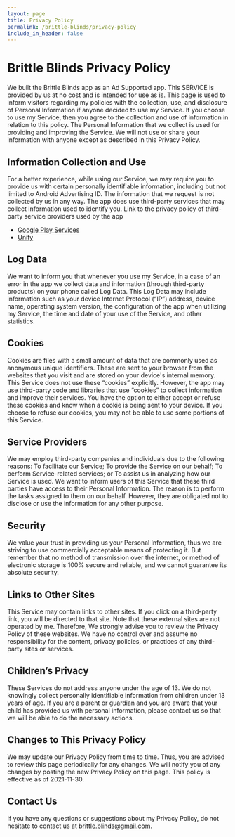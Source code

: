 ```yaml
---
layout: page
title: Privacy Policy
permalink: /brittle-blinds/privacy-policy
include_in_header: false
---
```


# Brittle Blinds Privacy Policy
We built the Brittle Blinds app as an Ad Supported app. This SERVICE is provided by us at no cost and is intended for use as is.
This page is used to inform visitors regarding my policies with the collection, use, and disclosure of Personal Information if anyone decided to use my Service.
If you choose to use my Service, then you agree to the collection and use of information in relation to this policy. The Personal Information that we collect is used for providing and improving the Service. We will not use or share your information with anyone except as described in this Privacy Policy.
 
## Information Collection and Use
For a better experience, while using our Service, we may require you to provide us with certain personally identifiable information, including but not limited to Android Advertising ID. The information that we request is not collected by us in any way.
The app does use third-party services that may collect information used to identify you.
Link to the privacy policy of third-party service providers used by the app
- [Google Play Services](https://www.google.com/policies/privacy/)
- [Unity](https://unity3d.com/legal/privacy-policy)
 
## Log Data
We want to inform you that whenever you use my Service, in a case of an error in the app we collect data and information (through third-party products) on your phone called Log Data. This Log Data may include information such as your device Internet Protocol (“IP”) address, device name, operating system version, the configuration of the app when utilizing my Service, the time and date of your use of the Service, and other statistics.
 
## Cookies
Cookies are files with a small amount of data that are commonly used as anonymous unique identifiers. These are sent to your browser from the websites that you visit and are stored on your device's internal memory.
This Service does not use these “cookies” explicitly. However, the app may use third-party code and libraries that use “cookies” to collect information and improve their services. You have the option to either accept or refuse these cookies and know when a cookie is being sent to your device. If you choose to refuse our cookies, you may not be able to use some portions of this Service.
 
## Service Providers
We may employ third-party companies and individuals due to the following reasons:
To facilitate our Service;
To provide the Service on our behalf;
To perform Service-related services; or
To assist us in analyzing how our Service is used.
We want to inform users of this Service that these third parties have access to their Personal Information. The reason is to perform the tasks assigned to them on our behalf. However, they are obligated not to disclose or use the information for any other purpose.
 
## Security
We value your trust in providing us your Personal Information, thus we are striving to use commercially acceptable means of protecting it. But remember that no method of transmission over the internet, or method of electronic storage is 100% secure and reliable, and we cannot guarantee its absolute security.
 
## Links to Other Sites
This Service may contain links to other sites. If you click on a third-party link, you will be directed to that site. Note that these external sites are not operated by me. Therefore, We strongly advise you to review the Privacy Policy of these websites. We have no control over and assume no responsibility for the content, privacy policies, or practices of any third-party sites or services.
 
## Children’s Privacy
These Services do not address anyone under the age of 13. We do not knowingly collect personally identifiable information from children under 13 years of age. If you are a parent or guardian and you are aware that your child has provided us with personal information, please contact us so that we will be able to do the necessary actions.
 
## Changes to This Privacy Policy
We may update our Privacy Policy from time to time. Thus, you are advised to review this page periodically for any changes. We will notify you of any changes by posting the new Privacy Policy on this page.
This policy is effective as of 2021-11-30.
 
## Contact Us
If you have any questions or suggestions about my Privacy Policy, do not hesitate to contact us at brittle.blinds@gmail.com.

